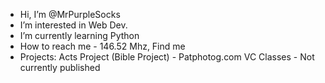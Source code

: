 - Hi, I’m @MrPurpleSocks
- I’m interested in Web Dev.
- I’m currently learning Python
- How to reach me - 146.52 Mhz, Find me
- Projects:
  Acts Project (Bible Project) - Patphotog.com
  VC Classes - Not currently published

<!---
MrPurpleSocks/MrPurpleSocks is a ✨ special ✨ repository because its `README.md` (this file) appears on your GitHub profile.
You can click the Preview link to take a look at your changes.
--->
